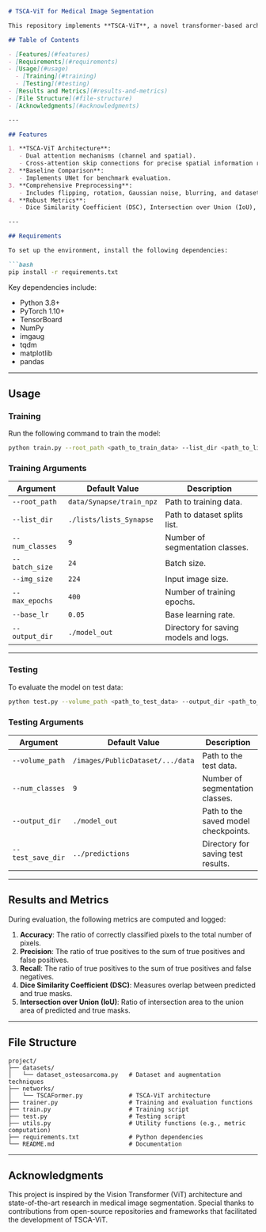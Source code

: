 ```markdown
# TSCA-ViT for Medical Image Segmentation

This repository implements **TSCA-ViT**, a novel transformer-based architecture for medical image segmentation, featuring dual attention mechanisms and skip connections for enhanced spatial awareness and segmentation accuracy. It includes training, testing, preprocessing pipelines, and evaluation metrics tailored for medical imaging datasets.

## Table of Contents

- [Features](#features)
- [Requirements](#requirements)
- [Usage](#usage)
  - [Training](#training)
  - [Testing](#testing)
- [Results and Metrics](#results-and-metrics)
- [File Structure](#file-structure)
- [Acknowledgments](#acknowledgments)

---

## Features

1. **TSCA-ViT Architecture**: 
   - Dual attention mechanisms (channel and spatial).
   - Cross-attention skip connections for precise spatial information retention.
2. **Baseline Comparison**:
   - Implements UNet for benchmark evaluation.
3. **Comprehensive Preprocessing**:
   - Includes flipping, rotation, Gaussian noise, blurring, and dataset-wide normalization.
4. **Robust Metrics**:
   - Dice Similarity Coefficient (DSC), Intersection over Union (IoU), Accuracy, Precision, and Recall.

---

## Requirements

To set up the environment, install the following dependencies:

```bash
pip install -r requirements.txt
```

Key dependencies include:
- Python 3.8+
- PyTorch 1.10+
- TensorBoard
- NumPy
- imgaug
- tqdm
- matplotlib
- pandas

---

## Usage

### Training

Run the following command to train the model:

```bash
python train.py --root_path <path_to_train_data> --list_dir <path_to_list_dir> --output_dir <path_to_output>
```

### Training Arguments

| Argument           | Default Value                        | Description                                        |
|---------------------|--------------------------------------|--------------------------------------------------|
| `--root_path`       | `data/Synapse/train_npz`            | Path to training data.                           |
| `--list_dir`        | `./lists/lists_Synapse`             | Path to dataset splits list.                     |
| `--num_classes`     | `9`                                 | Number of segmentation classes.                  |
| `--batch_size`      | `24`                                | Batch size.                                      |
| `--img_size`        | `224`                               | Input image size.                                |
| `--max_epochs`      | `400`                               | Number of training epochs.                       |
| `--base_lr`         | `0.05`                              | Base learning rate.                              |
| `--output_dir`      | `./model_out`                       | Directory for saving models and logs.            |

---

### Testing

To evaluate the model on test data:

```bash
python test.py --volume_path <path_to_test_data> --output_dir <path_to_model> --test_save_dir <path_to_predictions>
```

### Testing Arguments

| Argument           | Default Value                        | Description                                        |
|---------------------|--------------------------------------|--------------------------------------------------|
| `--volume_path`     | `/images/PublicDataset/.../data`     | Path to the test data.                           |
| `--num_classes`     | `9`                                 | Number of segmentation classes.                  |
| `--output_dir`      | `./model_out`                       | Path to the saved model checkpoints.             |
| `--test_save_dir`   | `../predictions`                    | Directory for saving test results.               |

---

## Results and Metrics

During evaluation, the following metrics are computed and logged:

1. **Accuracy**: The ratio of correctly classified pixels to the total number of pixels.
2. **Precision**: The ratio of true positives to the sum of true positives and false positives.
3. **Recall**: The ratio of true positives to the sum of true positives and false negatives.
4. **Dice Similarity Coefficient (DSC)**: Measures overlap between predicted and true masks.
5. **Intersection over Union (IoU)**: Ratio of intersection area to the union area of predicted and true masks.

---

## File Structure

```plaintext
project/
├── datasets/
│   └── dataset_osteosarcoma.py   # Dataset and augmentation techniques
├── networks/
│   └── TSCAFormer.py             # TSCA-ViT architecture
├── trainer.py                    # Training and evaluation functions
├── train.py                      # Training script
├── test.py                       # Testing script
├── utils.py                      # Utility functions (e.g., metric computation)
├── requirements.txt              # Python dependencies
└── README.md                     # Documentation
```

---

## Acknowledgments

This project is inspired by the Vision Transformer (ViT) architecture and state-of-the-art research in medical image segmentation. Special thanks to contributions from open-source repositories and frameworks that facilitated the development of TSCA-ViT.
```